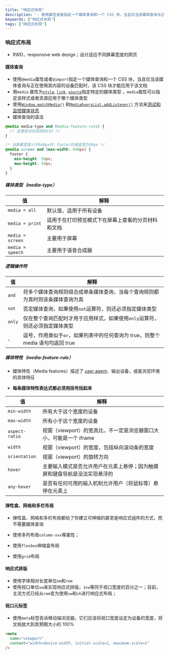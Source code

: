 ```yaml
---
title: "响应式布局"
description: '- 使用属性或者指定一个媒体查询和一个 CSS 块，当且仅当该媒体查询与正在使用其内容的设备匹配时，该 CSS 块才能应用于该文档 - 用 属性为, , 指定特定的媒体类型 ，属性可以指定该样式或者资源应用于哪个媒体类型 - 使用 和 方法来 - 媒体查询的语法'
keywords: ["响应式布局"]
tags: ["响应式布局"]
---
```


### 响应式布局

- RWD，responsive web design；设计适应不同屏幕宽度的网页

#### 媒体查询

- 使用`@media`属性或者`@import`指定一个媒体查询和一个 CSS 块，当且仅当该媒体查询与正在使用其内容的设备匹配时，该 CSS 块才能应用于该文档
- 用`media` 属性为[`style`](https://developer.mozilla.org/zh-CN/docs/Web/HTML/Element/style), [`link`](https://developer.mozilla.org/zh-CN/docs/Web/HTML/Element/link), [`source`](https://developer.mozilla.org/zh-CN/docs/Web/HTML/Element/source)指定特定的媒体类型 ，`media`属性可以指定该样式或者资源应用于哪个媒体类型
- 使用[`Window.matchMedia()`](https://developer.mozilla.org/zh-CN/docs/Web/API/Window/matchMedia) 和[`MediaQueryList.addListener()`](https://developer.mozilla.org/zh-CN/docs/Web/API/MediaQueryList/addListener) 方法来[测试和监控媒体状态](https://developer.mozilla.org/en-US/docs/Web/CSS/Media_Queries/Testing_media_queries)
- 媒体查询的语法

```css
@media media-type and (media-feature-rule) {
  /* 这里放对应规则的CSS */
}

/* 当屏幕宽度小于640px时，footer的高度变为50px */
@media screen and (max-width: 640px) {
  footer {
    min-height: 50px;
    max-height: 50px;
  }
}
```

##### 媒体类型（media-type）

| 值               | 解释                                               |
| ---------------- | -------------------------------------------------- |
| `media = all`    | 默认值，适用于所有设备                             |
| `media = print`  | 适用于在打印预览模式下在屏幕上查看的分页材料和文档 |
| `media = screen` | 主要用于屏幕                                       |
| `media = speech` | 主要用于语音合成器                                 |

##### 逻辑操作符

| 值     | 解释                                                         |
| ------ | ------------------------------------------------------------ |
| `and`  | 将多个媒体查询规则组合成单条媒体查询，当每个查询规则都为真时则该条媒体查询为真 |
| `not`  | 否定媒体查询，如果使用`not`运算符，则还必须指定媒体类型      |
| `only` | 仅在整个查询匹配时才用于应用样式，如果使用`only`运算符，则还必须指定媒体类型 |
| `,`    | 逗号，作用类似于`or`，如果列表中的任何查询为 true，则整个 media 语句均返回 true |

##### 媒体特性（media-feature-rule）

- 媒体特性（Media features）描述了 [user agent](https://developer.mozilla.org/zh-CN/docs/Glossary/User_agent)、输出设备，或是浏览环境的具体特征

- **每条媒体特性表达式都必须用括号括起来**

| 值             | 解释                                                         |
| -------------- | ------------------------------------------------------------ |
| `min-width`    | 所有大于这个宽度的设备                                       |
| `max-width`    | 所有小于这个宽度的设备                                       |
| `aspect-ratio` | 视窗（viewport）的宽高比，不一定是浏览器窗口大小，可能是一个 iframe |
| `width`        | 视窗（viewport）的宽度，包括纵向滚动条的宽度                 |
| `orientation`  | 视窗（viewport）的旋转方向                                   |
| `hover`        | 主要输入模式是否允许用户在元素上悬停；因为触摸屏和键盘导航是没法实现悬浮的 |
| `any-hover`    | 是否有任何可用的输入机制允许用户（将鼠标等）悬停在元素上     |

#### 弹性盒、网格和多栏布局

- 弹性盒、网格和多栏布局都给了你建立可伸缩的甚至是响应式组件的方式，而不需要媒体查询

- 使用多列布局`column-xxx`等属性；
- 使用`flexbox`伸缩盒布局
- 使用`grid`布局

#### 响应式排版

- 使用字体相对长度单位`em`和`rem`
- 使用视口单位`vw`来实现响应式排版，`1vw`等同于视口宽度的百分之一；目前，主流方式已经从`rem`变为使用`vw`和`vh`进行响应式布局；

#### 视口元标签

- 使用`meta`标签告诉移动端浏览器，它们应该将视口宽度设定为设备的宽度，将文档放大到其预期大小的 100%

```html
<meta
  name="viewport"
  content="width=device-width, initial-scale=1, maximum-scale=1"
/>
```

